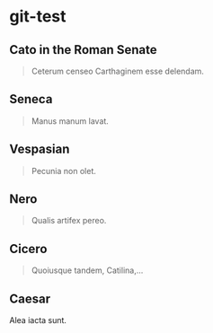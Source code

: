 # git-test

## Cato in the Roman Senate

> Ceterum censeo Carthaginem esse delendam.

## Seneca

> Manus manum lavat.

## Vespasian

> Pecunia non olet.

## Nero

> Qualis artifex pereo.

## Cicero

> Quoiusque tandem, Catilina,...

## Caesar

Alea iacta sunt.
